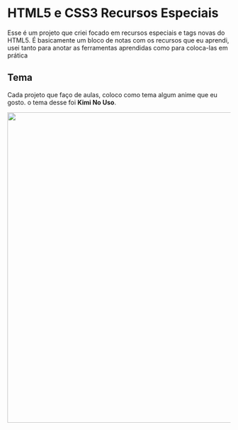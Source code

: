 # HTML5 e CSS3 Recursos Especiais

Esse é um projeto que criei focado em recursos especiais e tags novas do HTML5.
É basicamente um bloco de notas com os recursos que eu aprendi, usei tanto para anotar as ferramentas aprendidas como para coloca-las em prática
## Tema
Cada projeto que faço de aulas, coloco como tema algum anime que eu gosto. o tema desse foi **Kimi No Uso**.
<div align="center">
<img src="https://user-images.githubusercontent.com/91714273/194122500-dbf7f73f-9194-4e22-a31f-fb2916eca018.jpg" width=700px />
</div>
